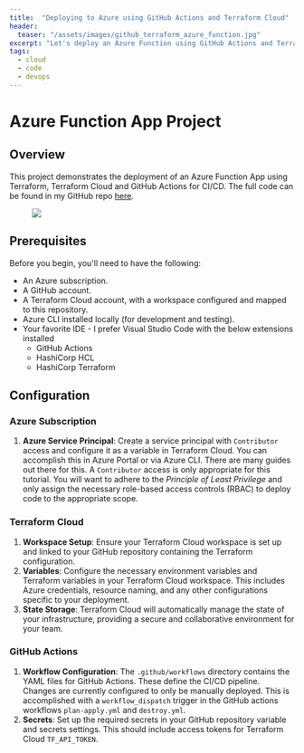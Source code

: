 ```yaml
---
title:  "Deploying to Azure using GitHub Actions and Terraform Cloud"
header:
  teaser: "/assets/images/github_terraform_azure_function.jpg"
excerpt: "Let's deploy an Azure Function using GitHub Actions and Terraform Cloud!"
tags:
  - cloud
  - code
  - devops
---
```


# Azure Function App Project

## Overview

This project demonstrates the deployment of an Azure Function App using Terraform, Terraform Cloud and GitHub Actions for CI/CD.  The full code can be found in my GitHub repo [here](https://github.com/rimlaban7/azure-function-terraform).
 

<figure>
    <a href="/assets/github_terraform_azure_function.jpg"><img src="/assets/github_terraform_azure_function.jpg"></a>
</figure>

## Prerequisites

Before you begin, you'll need to have the following:

- An Azure subscription.
- A GitHub account.
- A Terraform Cloud account, with a workspace configured and mapped to this repository.
- Azure CLI installed locally (for development and testing).
- Your favorite IDE - I prefer Visual Studio Code with the below extensions installed
    - GitHub Actions
    - HashiCorp HCL 
    - HashiCorp Terraform


## Configuration

### Azure Subscription
1. **Azure Service Principal**: Create a service principal with `Contributor` access and configure it as a variable in Terraform Cloud. You can accomplish this in Azure Portal or via Azure CLI.  There are many guides out there for this.  A `Contributor` access is only appropriate for this tutorial.  You will want to adhere to the *Principle of Least Privilege* and only assign the necessary role-based access controls (RBAC) to deploy code to the appropriate scope.

### Terraform Cloud

1. **Workspace Setup**: Ensure your Terraform Cloud workspace is set up and linked to your GitHub repository containing the Terraform configuration.
2. **Variables**: Configure the necessary environment variables and Terraform variables in your Terraform Cloud workspace. This includes Azure credentials, resource naming, and any other configurations specific to your deployment.
3. **State Storage**: Terraform Cloud will automatically manage the state of your infrastructure, providing a secure and collaborative environment for your team.

### GitHub Actions

1. **Workflow Configuration**: The `.github/workflows` directory contains the YAML files for GitHub Actions. These define the CI/CD pipeline. Changes are currently configured to only be manually deployed.  This is accomplished with a `workflow_dispatch` trigger in the GitHub actions workflows `plan-apply.yml` and `destroy.yml`. 
2. **Secrets**: Set up the required secrets in your GitHub repository variable and secrets settings. This should include access tokens for Terraform Cloud `TF_API_TOKEN`.
